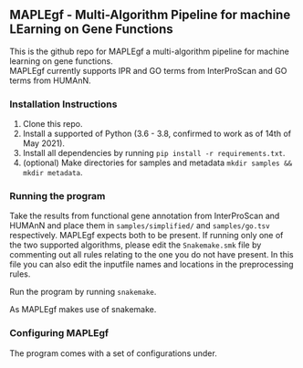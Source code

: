 ## MAPLEgf - Multi-Algorithm Pipeline for machine LEarning on Gene Functions
This is the github repo for MAPLEgf a multi-algorithm pipeline for machine learning on gene functions.  
MAPLEgf currently supports IPR and GO terms from InterProScan and GO terms from HUMAnN.

### Installation Instructions

1. Clone this repo.
2. Install a supported of Python (3.6 - 3.8, confirmed to work as of 14th of May 2021).
3. Install all dependencies by running `pip install -r requirements.txt`.
4. (optional) Make directories for samples and metadata `mkdir samples && mkdir metadata`.

### Running the program

Take the results from functional gene annotation from InterProScan and HUMAnN and place them in `samples/simplified/` and `samples/go.tsv` respectively. MAPLEgf expects both to be present. If running only one of the two supported algorithms, please edit the `Snakemake.smk` file by commenting out all rules relating to the one you do not have present. In this file you can also edit the inputfile names and locations in the preprocessing rules.

Run the program by running `snakemake`.

As MAPLEgf makes use of snakemake.

### Configuring MAPLEgf

The program comes with a set of configurations under.



